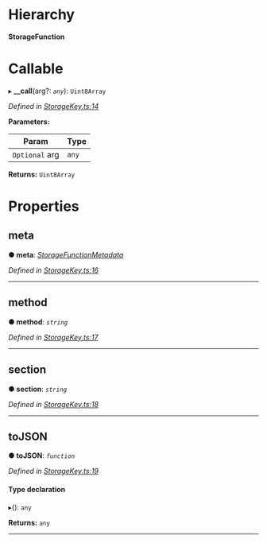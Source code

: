 

# Hierarchy

**StorageFunction**

# Callable
▸ **__call**(arg?: *`any`*): `Uint8Array`

*Defined in [StorageKey.ts:14](https://github.com/polkadot-js/api/blob/e9030fa/packages/types/src/StorageKey.ts#L14)*

**Parameters:**

| Param | Type |
| ------ | ------ |
| `Optional` arg | `any` |

**Returns:** `Uint8Array`

# Properties

<a id="meta"></a>

##  meta

**● meta**: *[StorageFunctionMetadata](../classes/_metadata_.storagefunctionmetadata.md)*

*Defined in [StorageKey.ts:16](https://github.com/polkadot-js/api/blob/e9030fa/packages/types/src/StorageKey.ts#L16)*

___
<a id="method"></a>

##  method

**● method**: *`string`*

*Defined in [StorageKey.ts:17](https://github.com/polkadot-js/api/blob/e9030fa/packages/types/src/StorageKey.ts#L17)*

___
<a id="section"></a>

##  section

**● section**: *`string`*

*Defined in [StorageKey.ts:18](https://github.com/polkadot-js/api/blob/e9030fa/packages/types/src/StorageKey.ts#L18)*

___
<a id="tojson"></a>

##  toJSON

**● toJSON**: *`function`*

*Defined in [StorageKey.ts:19](https://github.com/polkadot-js/api/blob/e9030fa/packages/types/src/StorageKey.ts#L19)*

#### Type declaration
▸(): `any`

**Returns:** `any`

___

